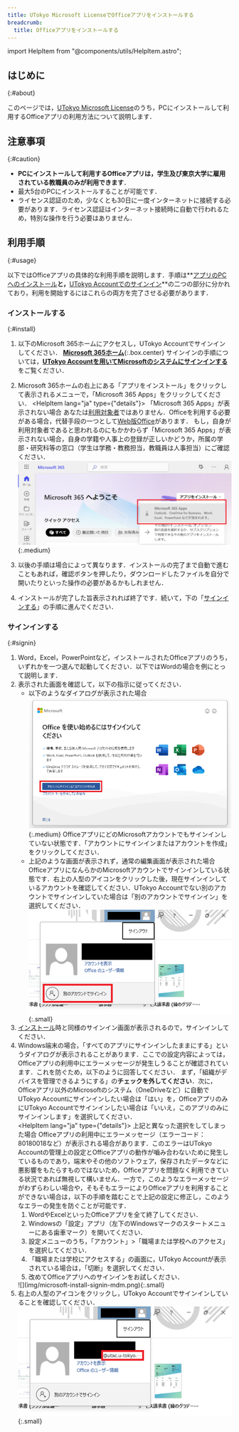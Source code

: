 ```yaml
---
title: UTokyo Microsoft LicenseでOfficeアプリをインストールする
breadcrumb:
  title: Officeアプリをインストールする
---
```


import HelpItem from "@components/utils/HelpItem.astro";

## はじめに
{:#about}

このページでは，[UTokyo Microsoft License](.)のうち，PCにインストールして利用するOfficeアプリの利用方法について説明します．

## 注意事項
{:#caution}

- **PCにインストールして利用するOfficeアプリは，学生及び東京大学に雇用されている教職員のみが利用できます**．
- 最大5台のPCにインストールすることが可能です．
- ライセンス認証のため，少なくとも30日に一度インターネットに接続する必要があります．ライセンス認証はインターネット接続時に自動で行われるため，特別な操作を行う必要はありません．

## 利用手順
{:#usage}

以下ではOfficeアプリの具体的な利用手順を説明します．手順は**[アプリのPCへのインストール](#install)**と，**[UTokyo Accountでのサインイン](#signin)**の二つの部分に分かれており，利用を開始するにはこれらの両方を完了させる必要があります．

### インストールする
{:#install}

1. 以下のMicrosoft 365ホームにアクセスし，UTokyo Accountでサインインしてください．
**[Microsoft 365ホーム](https://portal.office.com/?auth=2)**{:.box.center}
サインインの手順については，[**UTokyo Accountを用いてMicrosoftのシステムにサインインする**](signin)をご覧ください．
1. Microsoft 365ホームの右上にある「アプリをインストール」をクリックして表示されるメニューで，「Microsoft 365 Apps」をクリックしてください．
    <HelpItem lang="ja" type={"details"}>
    <Fragment slot="problem">「Microsoft 365 Apps」が表示されない場合</Fragment>
    <Fragment slot="solution">あなたは[利用対象者](#caution)ではありません．Officeを利用する必要がある場合，代替手段の一つとして[Web版Office](/microsoft/#office_web)があります．
    もし，自身が利用対象者であると思われるのにもかかわらず「Microsoft 365 Apps」が表示されない場合，自身の学籍や人事上の登録が正しいかどうか，所属の学部・研究科等の窓口（学生は学務・教務担当，教職員は人事担当）にご確認ください．</Fragment>
    </HelpItem>
    ![](img/microsoft-install-install-download.png){:.medium}

1. 以後の手順は場合によって異なります．インストールの完了まで自動で進むこともあれば，確認ボタンを押したり，ダウンロードしたファイルを自分で開いたりといった操作の必要があるかもしれません．
1. インストールが完了した旨表示されれば終了です．続いて，下の「[サインインする](#signin)」の手順に進んでください．

### サインインする
{:#signin}

1. Word，Excel，PowerPointなど，インストールされたOfficeアプリのうち，いずれかを一つ選んで起動してください．以下ではWordの場合を例にとって説明します．
1. 表示された画面を確認して，以下の指示に従ってください．
    - 以下のようなダイアログが表示された場合
      ![](img/microsoft-install-signin-new.png){:.medium}
      OfficeアプリにどのMicrosoftアカウントでもサインインしていない状態です．「アカウントにサインインまたはアカウントを作成」をクリックしてください．
    - 上記のような画面が表示されず，通常の編集画面が表示された場合
      OfficeアプリになんらかのMicrosoftアカウントでサインインしている状態です．右上の人型のアイコンをクリックした後，現在サインインしているアカウントを確認してください．UTokyo Accountでない別のアカウントでサインインしていた場合は「別のアカウントでサインイン」を選択してください．
      ![](img/microsoft-install-signin-switch.png){:.small}
1. [インストール](#install)時と同様のサインイン画面が表示されるので，サインインしてください．
1. Windows端末の場合，「すべてのアプリにサインインしたままにする」というダイアログが表示されることがあります．ここでの設定内容によっては，Officeアプリの利用中にエラーメッセージが発生しうることが確認されています．これを防ぐため，以下のように回答してください．
    まず，「組織がデバイスを管理できるようにする」の**チェックを外してください**．次に，Officeアプリ以外のMicrosoftのシステム（OneDriveなど）に自動でUTokyo Accountにサインインしたい場合は「はい」を，OfficeアプリのみにUTokyo Accountでサインインしたい場合は「いいえ，このアプリのみにサインインします」を選択してください．   
    <HelpItem lang="ja" type={"details"}>
    <Fragment slot="problem">上記と異なった選択をしてしまった場合</Fragment>
    <Fragment slot="solution">Officeアプリの利用中にエラーメッセージ（エラーコード：80180018など）が表示される場合があります．このエラーはUTokyo Accountの管理上の設定とOfficeアプリの動作が嚙み合わないために発生しているものであり，端末やその他のソフトウェア，保存されたデータなどに悪影響をもたらすものではないため，Officeアプリを問題なく利用できている状況であれば無視して構いません．一方で，このようなエラーメッセージがわずらわしい場合や，そもそもエラーによりOfficeアプリを利用することができない場合は，以下の手順を踏むことで上記の設定に修正し，このようなエラーの発生を防ぐことが可能です．</Fragment>
    1. WordやExcelといったOfficeアプリを全て終了してください．
    1. Windowsの「設定」アプリ（左下のWindowsマークのスタートメニューにある歯車マーク）を開いてください．
    1. 設定メニューのうち，「アカウント」>「職場または学校へのアクセス」を選択してください．
    1. 「職場または学校にアクセスする」の画面に，UTokyo Accountが表示されている場合は，「切断」を選択してください．
    1. 改めてOfficeアプリへのサインインをお試しください．
    </HelpItem>
    ![](img/microsoft-install-signin-mdm.png){:.small}
1. 右上の人型のアイコンをクリックし，UTokyo Accountでサインインしていることを確認してください．
    ![](img/microsoft-install-signin-confirm.png){:.small}


